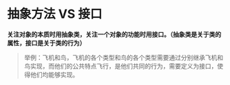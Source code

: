 # 抽象方法 VS 接口

**关注对象的本质时用抽象类，关注一个对象的功能时用接口。（抽象类是关于类的属性，接口是关于类的行为）**
> 举例：飞机和鸟，飞机的各个类型和鸟的各个类型需要通过分别继承飞机和鸟实现，而他们的公共特点飞行，是他们共同的行为，需要定义为接口，使得他们均能够实现。